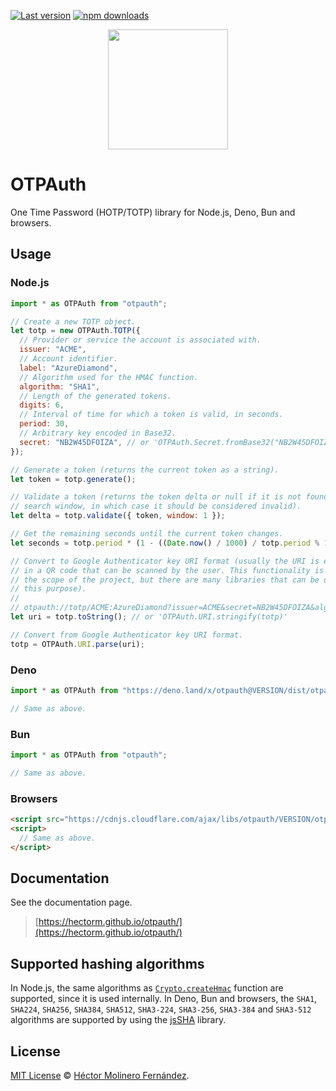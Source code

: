 [![Last version](https://img.shields.io/github/v/tag/hectorm/otpauth?label=version)](https://github.com/hectorm/otpauth/tags)
[![npm downloads](https://img.shields.io/npm/dm/otpauth?label=npm%20downloads)](https://www.npmjs.com/package/otpauth)

<p align="center">
  <img src="./resources/logo/OTPAuth-Color-Reduced.svg" height="192">
</p>

# OTPAuth

One Time Password (HOTP/TOTP) library for Node.js, Deno, Bun and browsers.

## Usage

### Node.js

```javascript
import * as OTPAuth from "otpauth";

// Create a new TOTP object.
let totp = new OTPAuth.TOTP({
  // Provider or service the account is associated with.
  issuer: "ACME",
  // Account identifier.
  label: "AzureDiamond",
  // Algorithm used for the HMAC function.
  algorithm: "SHA1",
  // Length of the generated tokens.
  digits: 6,
  // Interval of time for which a token is valid, in seconds.
  period: 30,
  // Arbitrary key encoded in Base32.
  secret: "NB2W45DFOIZA", // or 'OTPAuth.Secret.fromBase32("NB2W45DFOIZA")'
});

// Generate a token (returns the current token as a string).
let token = totp.generate();

// Validate a token (returns the token delta or null if it is not found in the
// search window, in which case it should be considered invalid).
let delta = totp.validate({ token, window: 1 });

// Get the remaining seconds until the current token changes.
let seconds = totp.period * (1 - ((Date.now() / 1000) / totp.period % 1)) | 0;

// Convert to Google Authenticator key URI format (usually the URI is encoded
// in a QR code that can be scanned by the user. This functionality is outside
// the scope of the project, but there are many libraries that can be used for
// this purpose).
//
// otpauth://totp/ACME:AzureDiamond?issuer=ACME&secret=NB2W45DFOIZA&algorithm=SHA1&digits=6&period=30
let uri = totp.toString(); // or 'OTPAuth.URI.stringify(totp)'

// Convert from Google Authenticator key URI format.
totp = OTPAuth.URI.parse(uri);
```

### Deno

```javascript
import * as OTPAuth from "https://deno.land/x/otpauth@VERSION/dist/otpauth.esm.js";

// Same as above.
```

### Bun

```javascript
import * as OTPAuth from "otpauth";

// Same as above.
```

### Browsers

```html
<script src="https://cdnjs.cloudflare.com/ajax/libs/otpauth/VERSION/otpauth.umd.min.js"></script>
<script>
  // Same as above.
</script>
```

## Documentation

See the documentation page.

> [https://hectorm.github.io/otpauth/](https://hectorm.github.io/otpauth/)

## Supported hashing algorithms

In Node.js, the same algorithms as
[`Crypto.createHmac`](https://nodejs.org/api/crypto.html#crypto_crypto_createhmac_algorithm_key_options)
function are supported, since it is used internally. In Deno, Bun and browsers, the `SHA1`, `SHA224`, `SHA256`, `SHA384`,
`SHA512`, `SHA3-224`, `SHA3-256`, `SHA3-384` and `SHA3-512` algorithms are supported by using the
[jsSHA](https://github.com/Caligatio/jsSHA) library.

## License

[MIT License](https://github.com/hectorm/otpauth/blob/master/LICENSE.md)
© [Héctor Molinero Fernández](https://hector.molinero.dev/).

